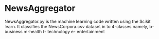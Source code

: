 # NewsAggregator
NewsAggregator.py is the machine learning code written using the Scikit learn.
It classifies the NewsCorpora.csv dataset in to 4-classes namely,
b- business
m-health
t- technology
e- entertainment

